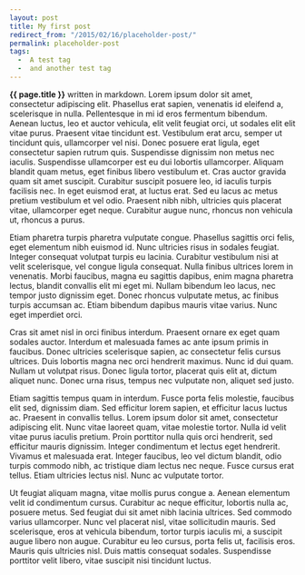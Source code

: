```yaml
---
layout: post
title: My first post
redirect_from: "/2015/02/16/placeholder-post/"
permalink: placeholder-post
tags:
  -  A test tag
  -  and another test tag
---
```


**{{ page.title }}** written in markdown. Lorem ipsum dolor sit amet, consectetur adipiscing elit. Phasellus erat sapien, venenatis id eleifend a, scelerisque in nulla. Pellentesque in mi id eros fermentum bibendum. Aenean luctus, leo et auctor vehicula, elit velit feugiat orci, ut sodales elit elit vitae purus. Praesent vitae tincidunt est. Vestibulum erat arcu, semper ut tincidunt quis, ullamcorper vel nisi. Donec posuere erat ligula, eget consectetur sapien rutrum quis. Suspendisse dignissim non metus nec iaculis. Suspendisse ullamcorper est eu dui lobortis ullamcorper. Aliquam blandit quam metus, eget finibus libero vestibulum et. Cras auctor gravida quam sit amet suscipit. Curabitur suscipit posuere leo, id iaculis turpis facilisis nec. In eget euismod erat, at luctus erat. Sed eu lacus ac metus pretium vestibulum et vel odio. Praesent nibh nibh, ultricies quis placerat vitae, ullamcorper eget neque. Curabitur augue nunc, rhoncus non vehicula ut, rhoncus a purus.

Etiam pharetra turpis pharetra vulputate congue. Phasellus sagittis orci felis, eget elementum nibh euismod id. Nunc ultricies risus in sodales feugiat. Integer consequat volutpat turpis eu lacinia. Curabitur vestibulum nisi at velit scelerisque, vel congue ligula consequat. Nulla finibus ultrices lorem in venenatis. Morbi faucibus, magna eu sagittis dapibus, enim magna pharetra lectus, blandit convallis elit mi eget mi. Nullam bibendum leo lacus, nec tempor justo dignissim eget. Donec rhoncus vulputate metus, ac finibus turpis accumsan ac. Etiam bibendum dapibus mauris vitae varius. Nunc eget imperdiet orci.

Cras sit amet nisl in orci finibus interdum. Praesent ornare ex eget quam sodales auctor. Interdum et malesuada fames ac ante ipsum primis in faucibus. Donec ultricies scelerisque sapien, ac consectetur felis cursus ultrices. Duis lobortis magna nec orci hendrerit maximus. Nunc id dui quam. Nullam ut volutpat risus. Donec ligula tortor, placerat quis elit at, dictum aliquet nunc. Donec urna risus, tempus nec vulputate non, aliquet sed justo.

Etiam sagittis tempus quam in interdum. Fusce porta felis molestie, faucibus elit sed, dignissim diam. Sed efficitur lorem sapien, et efficitur lacus luctus ac. Praesent in convallis tellus. Lorem ipsum dolor sit amet, consectetur adipiscing elit. Nunc vitae laoreet quam, vitae molestie tortor. Nulla id velit vitae purus iaculis pretium. Proin porttitor nulla quis orci hendrerit, sed efficitur mauris dignissim. Integer condimentum et lectus eget hendrerit. Vivamus et malesuada erat. Integer faucibus, leo vel dictum blandit, odio turpis commodo nibh, ac tristique diam lectus nec neque. Fusce cursus erat tellus. Etiam ultricies lectus nisl. Nunc ac vulputate tortor.

Ut feugiat aliquam magna, vitae mollis purus congue a. Aenean elementum velit id condimentum cursus. Curabitur ac neque efficitur, lobortis nulla ac, posuere metus. Sed feugiat dui sit amet nibh lacinia ultrices. Sed commodo varius ullamcorper. Nunc vel placerat nisl, vitae sollicitudin mauris. Sed scelerisque, eros at vehicula bibendum, tortor turpis iaculis mi, a suscipit augue libero non augue. Curabitur eu leo cursus, porta felis ut, facilisis eros. Mauris quis ultricies nisl. Duis mattis consequat sodales. Suspendisse porttitor velit libero, vitae suscipit nisi tincidunt luctus.